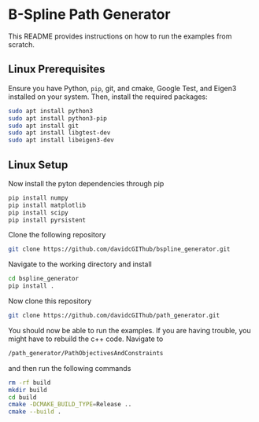 # B-Spline Path Generator

This README provides instructions on how to run the examples from scratch.

## Linux Prerequisites

Ensure you have Python, `pip`, git, and cmake, Google Test, and Eigen3 installed on your system. Then, install the required packages:

```bash
sudo apt install python3
sudo apt install python3-pip
sudo apt install git
sudo apt install libgtest-dev
sudo apt install libeigen3-dev
```

## Linux Setup

Now install the pyton dependencies through pip
```bash
pip install numpy
pip install matplotlib
pip install scipy
pip install pyrsistent
```
Clone the following repository

```bash
git clone https://github.com/davidcGIThub/bspline_generator.git
```
Navigate to the working directory and install

```bash
cd bspline_generator
pip install .
```

Now clone this repository

```bash
git clone https://github.com/davidcGIThub/path_generator.git
```

You should now be able to run the examples. If you are having trouble, you might have to rebuild the c++ code. Navigate to

```bash
/path_generator/PathObjectivesAndConstraints
```
and then run the following commands

```bash
rm -rf build
mkdir build
cd build
cmake -DCMAKE_BUILD_TYPE=Release ..
cmake --build .
```
